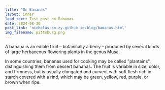 ```yaml
---
title: "On Bananas"
layout: inner
lead_text: Test post on Bananas
date: 2024-08-30
post_link: 'nicholas-ko-zy.github.io/blog/bananas.html'
img_filename: pittsburg.png
---
```


A banana is an edible fruit – botanically a berry – produced by several
kinds of large herbaceous flowering plants in the genus Musa.

In some countries, bananas used for cooking may be called "plantains",
distinguishing them from dessert bananas. The fruit is variable in size,
color, and firmness, but is usually elongated and curved, with soft
flesh rich in starch covered with a rind, which may be green, yellow,
red, purple, or brown when ripe.